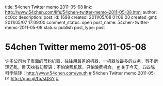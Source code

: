 title: 54chen Twitter memo 2011-05-08 
link: http://www.54chen.com/life/54chen-twitter-memo-2011-05-08.html
author: cc0cc
description: 
post_id: 1698
created: 2011/05/08 01:09:00
created_gmt: 2011/05/07 17:09:00
comment_status: open
post_name: 54chen-twitter-memo-2011-05-08
status: publish
post_type: post

# 54chen Twitter memo 2011-05-08 

许多公司为了表面的节约机器，往往用最差的机器，一机器放最多的业务，剪不断理还乱。昨天kk有句智语：不怕浪费机器，只怕浪费机会。 [#](http://twitter.com/54chen/statuses/66655511545774081) 关于今天，五四陈科学院转：http://www.54chen.com/youth [#](http://twitter.com/54chen/statuses/65605564566220800) 54chen Twitter memo 2011-05-01 <http://goo.gl/fb/sQSiY> [#](http://twitter.com/54chen/statuses/64517204875542528)